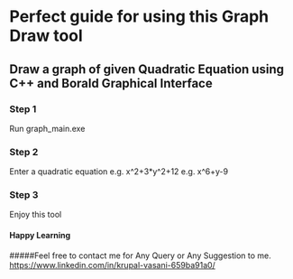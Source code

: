 # Perfect guide for using this Graph Draw tool

## Draw a graph of given Quadratic Equation using C++ and Borald Graphical Interface

### Step 1
Run graph_main.exe

### Step 2
Enter a quadratic equation 
e.g. x^2+3*y^2+12
e.g. x^6+y-9

### Step 3
Enjoy this tool
#### Happy Learning
#####Feel free to contact me for Any Query or Any Suggestion to me.
https://www.linkedin.com/in/krupal-vasani-659ba91a0/
